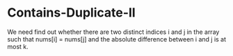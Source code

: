 # Contains-Duplicate-II
We need find out whether there are two distinct indices i and j in the array such that nums[i] = nums[j] and the absolute difference between i and j is at most k.
